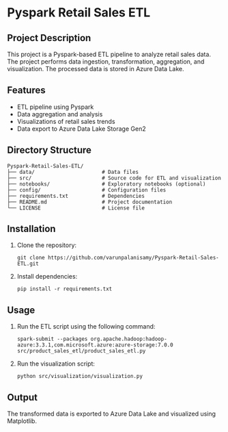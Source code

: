 
# Pyspark Retail Sales ETL

## Project Description
This project is a Pyspark-based ETL pipeline to analyze retail sales data. The project performs data ingestion, transformation, aggregation, and visualization. The processed data is stored in Azure Data Lake.

## Features
- ETL pipeline using Pyspark
- Data aggregation and analysis
- Visualizations of retail sales trends
- Data export to Azure Data Lake Storage Gen2

## Directory Structure
```
Pyspark-Retail-Sales-ETL/
├── data/                      # Data files
├── src/                       # Source code for ETL and visualization
├── notebooks/                 # Exploratory notebooks (optional)
├── config/                    # Configuration files
├── requirements.txt           # Dependencies
├── README.md                  # Project documentation
└── LICENSE                    # License file
```

## Installation
1. Clone the repository:
   ```
   git clone https://github.com/varunpalanisamy/Pyspark-Retail-Sales-ETL.git
   ```
2. Install dependencies:
   ```
   pip install -r requirements.txt
   ```

## Usage
1. Run the ETL script using the following command:

   ```
   spark-submit --packages org.apache.hadoop:hadoop-azure:3.3.1,com.microsoft.azure:azure-storage:7.0.0 src/product_sales_etl/product_sales_etl.py
   ```
2. Run the visualization script:
   ```
   python src/visualization/visualization.py
   ```

## Output
The transformed data is exported to Azure Data Lake and visualized using Matplotlib.
